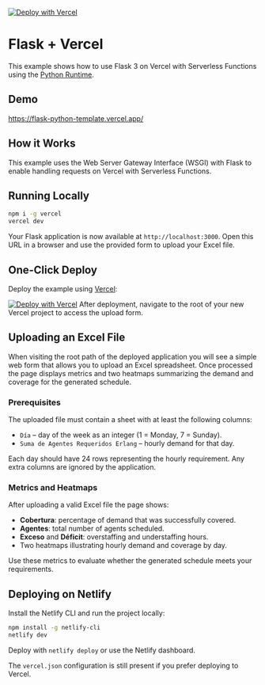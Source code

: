 [![Deploy with Vercel](https://vercel.com/button)](https://vercel.com/new/clone?repository-url=https%3A%2F%2Fgithub.com%2Fvercel%2Fexamples%2Ftree%2Fmain%2Fpython%2Fflask3&demo-title=Flask%203%20%2B%20Vercel&demo-description=Use%20Flask%203%20on%20Vercel%20with%20Serverless%20Functions%20using%20the%20Python%20Runtime.&demo-url=https%3A%2F%2Fflask3-python-template.vercel.app%2F&demo-image=https://assets.vercel.com/image/upload/v1669994156/random/flask.png)

# Flask + Vercel

This example shows how to use Flask 3 on Vercel with Serverless Functions using the [Python Runtime](https://vercel.com/docs/concepts/functions/serverless-functions/runtimes/python).

## Demo

https://flask-python-template.vercel.app/

## How it Works

This example uses the Web Server Gateway Interface (WSGI) with Flask to enable handling requests on Vercel with Serverless Functions.

## Running Locally

```bash
npm i -g vercel
vercel dev
```

Your Flask application is now available at `http://localhost:3000`.
Open this URL in a browser and use the provided form to upload your Excel file.

## One-Click Deploy

Deploy the example using [Vercel](https://vercel.com?utm_source=github&utm_medium=readme&utm_campaign=vercel-examples):

[![Deploy with Vercel](https://vercel.com/button)](https://vercel.com/new/clone?repository-url=https%3A%2F%2Fgithub.com%2Fvercel%2Fexamples%2Ftree%2Fmain%2Fpython%2Fflask3&demo-title=Flask%203%20%2B%20Vercel&demo-description=Use%20Flask%203%20on%20Vercel%20with%20Serverless%20Functions%20using%20the%20Python%20Runtime.&demo-url=https%3A%2F%2Fflask3-python-template.vercel.app%2F&demo-image=https://assets.vercel.com/image/upload/v1669994156/random/flask.png)
After deployment, navigate to the root of your new Vercel project to access the
upload form.

## Uploading an Excel File

When visiting the root path of the deployed application you will see a simple
web form that allows you to upload an Excel spreadsheet. Once processed the
page displays metrics and two heatmaps summarizing the demand and coverage for
the generated schedule.

### Prerequisites

The uploaded file must contain a sheet with at least the following columns:

- `Día` – day of the week as an integer (1 = Monday, 7 = Sunday).
- `Suma de Agentes Requeridos Erlang` – hourly demand for that day.

Each day should have 24 rows representing the hourly requirement. Any extra
columns are ignored by the application.

### Metrics and Heatmaps

After uploading a valid Excel file the page shows:

- **Cobertura**: percentage of demand that was successfully covered.
- **Agentes**: total number of agents scheduled.
- **Exceso** and **Déficit**: overstaffing and understaffing hours.
- Two heatmaps illustrating hourly demand and coverage by day.

Use these metrics to evaluate whether the generated schedule meets your
requirements.

## Deploying on Netlify

Install the Netlify CLI and run the project locally:

```bash
npm install -g netlify-cli
netlify dev
```

Deploy with `netlify deploy` or use the Netlify dashboard.

The `vercel.json` configuration is still present if you prefer deploying to Vercel.
